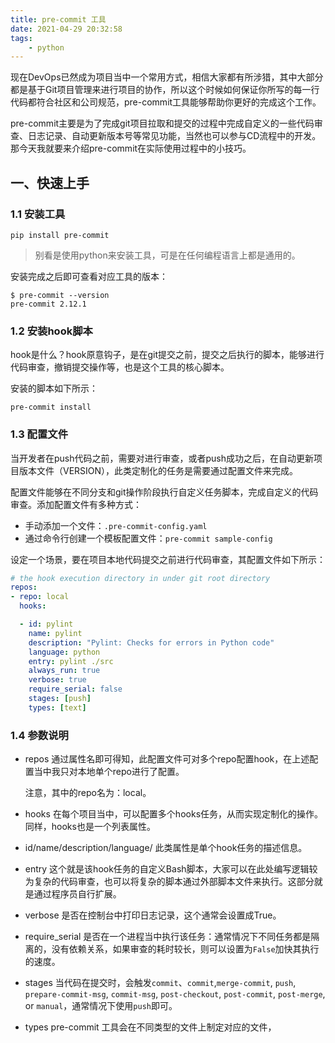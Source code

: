 ```yaml
---
title: pre-commit 工具
date: 2021-04-29 20:32:58
tags:
    - python
---
```


现在DevOps已然成为项目当中一个常用方式，相信大家都有所涉猎，其中大部分都是基于Git项目管理来进行项目的协作，所以这个时候如何保证你所写的每一行代码都符合社区和公司规范，pre-commit工具能够帮助你更好的完成这个工作。

pre-commit主要是为了完成git项目拉取和提交的过程中完成自定义的一些代码审查、日志记录、自动更新版本号等常见功能，当然也可以参与CD流程中的开发。那今天我就要来介绍pre-commit在实际使用过程中的小技巧。

<!--more -->

## 一、快速上手

### 1.1 安装工具

```shell
pip install pre-commit
```

> 别看是使用python来安装工具，可是在任何编程语言上都是通用的。

安装完成之后即可查看对应工具的版本：

```shell
$ pre-commit --version
pre-commit 2.12.1
```

### 1.2 安装hook脚本

hook是什么？hook原意钩子，是在git提交之前，提交之后执行的脚本，能够进行代码审查，撤销提交操作等，也是这个工具的核心脚本。

安装的脚本如下所示：

```shell
pre-commit install
```

### 1.3 配置文件

当开发者在push代码之前，需要对进行审查，或者push成功之后，在自动更新项目版本文件（VERSION），此类定制化的任务是需要通过配置文件来完成。

配置文件能够在不同分支和git操作阶段执行自定义任务脚本，完成自定义的代码审查。添加配置文件有多种方式：

* 手动添加一个文件：`.pre-commit-config.yaml`
* 通过命令行创建一个模板配置文件：`pre-commit sample-config`

设定一个场景，要在项目本地代码提交之前进行代码审查，其配置文件如下所示：

```yaml
# the hook execution directory in under git root directory
repos:
- repo: local
  hooks:

  - id: pylint
    name: pylint
    description: "Pylint: Checks for errors in Python code"
    language: python
    entry: pylint ./src
    always_run: true
    verbose: true
    require_serial: false
    stages: [push]
    types: [text]
```

### 1.4 参数说明

* repos
    通过属性名即可得知，此配置文件可对多个repo配置hook，在上述配置当中我只对本地单个repo进行了配置。

    注意，其中的repo名为：local。

* hooks
    在每个项目当中，可以配置多个hooks任务，从而实现定制化的操作。同样，hooks也是一个列表属性。

* id/name/description/language/
    此类属性是单个hook任务的描述信息。

* entry
    这个就是该hook任务的自定义Bash脚本，大家可以在此处编写逻辑较为复杂的代码审查，也可以将复杂的脚本通过外部脚本文件来执行。这部分就是通过程序员自行扩展。

* verbose
    是否在控制台中打印日志记录，这个通常会设置成True。

* require_serial
    是否在一个进程当中执行该任务：通常情况下不同任务都是隔离的，没有依赖关系，如果审查的耗时较长，则可以设置为`False`加快其执行的速度。

* stages
    当代码在提交时，会触发`commit`、`commit`,`merge-commit`, `push`, `prepare-commit-msg`, `commit-msg`, `post-checkout`, `post-commit`, `post-merge`, or `manual`，通常情况下使用`push`即可。

* types
    pre-commit 工具会在不同类型的文件上制定对应的文件，
